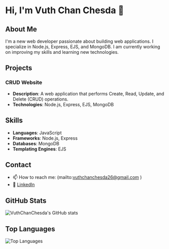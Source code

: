 # Hi, I'm Vuth Chan Chesda 👋

## About Me

I'm a new web developer passionate about building web applications. I specialize in Node.js, Express, EJS, and MongoDB. I am currently working on improving my skills and learning new technologies.

## Projects

### CRUD Website
- **Description**: A web application that performs Create, Read, Update, and Delete (CRUD) operations.
- **Technologies**: Node.js, Express, EJS, MongoDB

## Skills

- **Languages**: JavaScript
- **Frameworks**: Node.js, Express
- **Databases**: MongoDB
- **Templating Engines**: EJS

## Contact

- 📫 How to reach me: (mailto:vuthchanchesda26@gmail.com )
- 💼 [LinkedIn](https://www.linkedin.com/in/yourprofile)

## GitHub Stats

![VuthChanChesda's GitHub stats](https://github-readme-stats.vercel.app/api?username=vuthchanchesda&show_icons=true&theme=radical&cache_seconds=1800)

## Top Languages
![Top Languages](https://github-readme-stats.vercel.app/api/top-langs/?username=vuthchanchesda&layout=compact&theme=radical)



